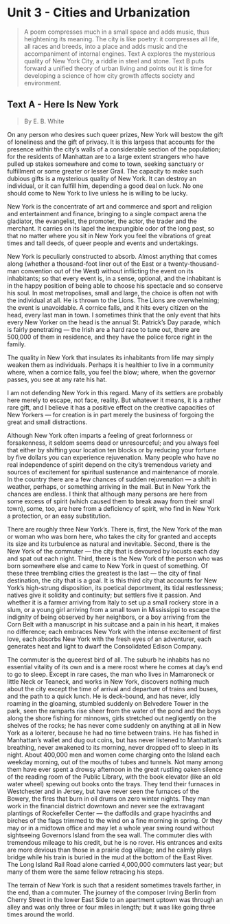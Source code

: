 # Unit 3 - Cities and Urbanization

> A poem compresses much in a small space and adds music, thus heightening its meaning. The city is like poetry: it compresses all life, all races and breeds, into a place and adds music and the accompaniment of internal engines. Text A explores the mysterious quality of New York City, a riddle in steel and stone. Text B puts forward a unified theory of urban living and points out it is time for developing a science of how city growth affects society and environment.

## Text A - Here Is New York

> By E. B. White

On any person who desires such queer prizes, New York will bestow the gift of loneliness and the gift of privacy. It is this largess that accounts for the presence within the city’s walls of a considerable section of the population; for the residents of Manhattan are to a large extent strangers who have pulled up stakes somewhere and come to town, seeking sanctuary or fulfillment or some greater or lesser Grail. The capacity to make such dubious gifts is a mysterious quality of New York. It can destroy an individual, or it can fulfill him, depending a good deal on luck. No one should come to New York to live unless he is willing to be lucky.

New York is the concentrate of art and commerce and sport and religion and entertainment and finance, bringing to a single compact arena the gladiator, the evangelist, the promoter, the actor, the trader and the merchant. It carries on its lapel the inexpungible odor of the long past, so that no matter where you sit in New York you feel the vibrations of great times and tall deeds, of queer people and events and undertakings.

New York is peculiarly constructed to absorb. Almost anything that comes along (whether a thousand-foot liner out of the East or a twenty-thousand-man convention out of the West) without inflicting the event on its inhabitants; so that every event is, in a sense, optional, and the inhabitant is in the happy position of being able to choose his spectacle and so conserve his soul. In most metropolises, small and large, the choice is often not with the individual at all. He is thrown to the Lions. The Lions are overwhelming; the event is unavoidable. A cornice falls, and it hits every citizen on the head, every last man in town. I sometimes think that the only event that hits every New Yorker on the head is the annual St. Patrick’s Day parade, which is fairly penetrating — the Irish are a hard race to tune out, there are 500,000 of them in residence, and they have the police force right in the family.

The quality in New York that insulates its inhabitants from life may simply weaken them as individuals. Perhaps it is healthier to live in a community where, when a cornice falls, you feel the blow; where, when the governor passes, you see at any rate his hat.

I am not defending New York in this regard. Many of its settlers are probably here merely to escape, not face, reality. But whatever it means, it is a rather rare gift, and I believe it has a positive effect on the creative capacities of New Yorkers — for creation is in part merely the business of forgoing the great and small distractions.

Although New York often imparts a feeling of great forlornness or forsakenness, it seldom seems dead or unresourceful; and you always feel that either by shifting your location ten blocks or by reducing your fortune by five dollars you can experience rejuvenation. Many people who have no real independence of spirit depend on the city’s tremendous variety and sources of excitement for spiritual sustenance and maintenance of morale. In the country there are a few chances of sudden rejuvenation — a shift in weather, perhaps, or something arriving in the mail. But in New York the chances are endless. I think that although many persons are here from some excess of spirit (which caused them to break away from their small town), some, too, are here from a deficiency of spirit, who find in New York a protection, or an easy substitution.

There are roughly three New York’s. There is, first, the New York of the man or woman who was born here, who takes the city for granted and accepts its size and its turbulence as natural and inevitable. Second, there is the New York of the commuter — the city that is devoured by locusts each day and spat out each night. Third, there is the New York of the person who was born somewhere else and came to New York in quest of something. Of these three trembling cities the greatest is the last — the city of final destination, the city that is a goal. It is this third city that accounts for New York’s high-strung disposition, its poetical deportment, its tidal restlessness; natives give it solidity and continuity; but settlers five it passion. And whether it is a farmer arriving from Italy to set up a small rockery store in a slum, or a young girl arriving from a small town in Mississippi to escape the indignity of being observed by her neighbors, or a boy arriving from the Corn Belt with a manuscript in his suitcase and a pain in his heart, it makes no difference; each embraces New York with the intense excitement of first love, each absorbs New York with the fresh eyes of an adventurer, each generates heat and light to dwarf the Consolidated Edison Company.

The commuter is the queerest bird of all. The suburb he inhabits has no essential vitality of its own and is a mere roost where he comes at day’s end to go to sleep. Except in rare cases, the man who lives in Mamaroneck or little Neck or Teaneck, and works in New York, discovers nothing much about the city except the time of arrival and departure of trains and buses, and the path to a quick lunch. He is deck-bound, and has never, idly roaming in the gloaming, stumbled suddenly on Belvedere Tower in the park, seen the ramparts rise sheer from the water of the pond and the boys along the shore fishing for minnows, girls stretched out negligently on the shelves of the rocks; he has never come suddenly on anything at all in New York as a loiterer, because he had no time between trains. He has fished in Manhattan’s wallet and dug out coins, but has never listened to Manhattan’s breathing, never awakened to its morning, never dropped off to sleep in its night. About 400,000 men and women come charging onto the Island each weekday morning, out of the mouths of tubes and tunnels. Not many among them have ever spent a drowsy afternoon in the great rustling oaken silence of the reading room of the Public Library, with the book elevator (like an old water wheel) spewing out books onto the trays. They tend their furnaces in Westchester and in Jersey, but have never seen the furnaces of the Bowery, the fires that burn in oil drums on zero winter nights. They man work in the financial district downtown and never see the extravagant plantings of Rockefeller Center — the daffodils and grape hyacinths and birches of the flags trimmed to the wind on a fine morning in spring. Or they may or in a midtown office and may let a whole year swing round without sightseeing Governors Island from the sea wall. The commuter dies with tremendous mileage to his credit, but he is no rover. His entrances and exits are more devious than those in a prairie dog village; and he calmly plays bridge while his train is buried in the mud at the bottom of the East River. The Long Island Rail Road alone carried 4,000,000 commuters last year; but many of them were the same fellow retracing his steps.

The terrain of New York is such that a resident sometimes travels farther, in the end, than a commuter. The journey of the composer Irving Berlin from Cherry Street in the lower East Side to an apartment uptown was through an alley and was only three or four miles in length; but it was like going three times around the world.
